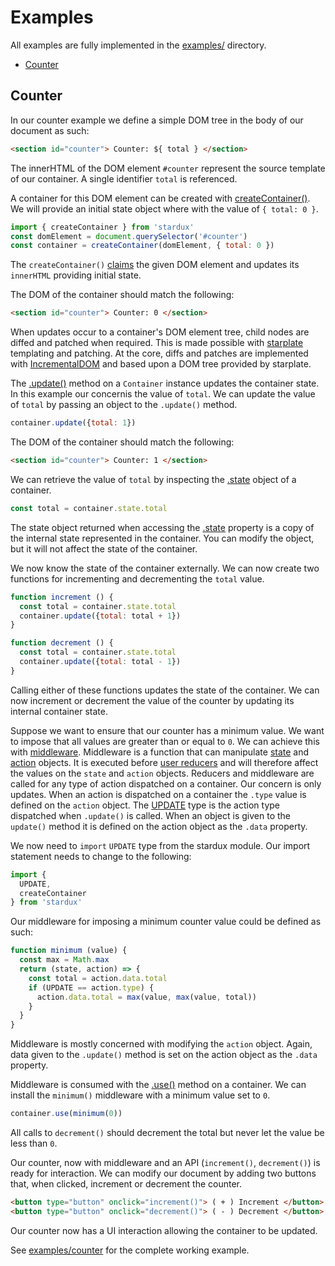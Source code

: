 Examples
========

All examples are fully implemented in the [examples/](../examples)
directory.

* [Counter](#counter)

## Counter

In our counter example we define a simple DOM tree in the body of our
document as such:

```html
<section id="counter"> Counter: ${ total } </section>
```

The innerHTML of the DOM element `#counter` represent the source
template of our container. A single identifier `total` is referenced.

A container for this DOM element can be created with
[createContainer()][createContainer()]. We will provide an initial
state object where with the value of `{ total: 0 }`.

```js
import { createContainer } from 'stardux'
const domElement = document.querySelector('#counter')
const container = createContainer(domElement, { total: 0 })
```

The `createContainer()` [claims](container.md#dom-element-relationship)
the given DOM element and updates its `innerHTML` providing initial
state.

The DOM of the container should match the following:

```html
<section id="counter"> Counter: 0 </section>
```

When updates occur to a container's DOM element tree, child nodes are
diffed and patched when required. This is made possible with
[starplate](starplate) templating and patching. At the core, diffs and
patches are implemented with [IncrementalDOM](incremental-dom) and based
upon a DOM tree provided by starplate.

The [.update()](.update()) method on a `Container` instance updates the
container state. In this example our concernis the value of `total`. We
can update the value of `total` by passing an object to the `.update()`
method.

```js
container.update({total: 1})
```

The DOM of the container should match the following:

```html
<section id="counter"> Counter: 1 </section>
```

We can retrieve the value of `total` by inspecting the [.state](.state)
object of a container.

```js
const total = container.state.total
```

The state object returned when accessing the [.state](.state) property
is a copy of the internal state represented in the container. You can
modify the object, but it will not affect the state of the container.

We now know the state of the container externally. We can now create two
functions for incrementing and decrementing the `total` value.

```js
function increment () {
  const total = container.state.total
  container.update({total: total + 1})
}

function decrement () {
  const total = container.state.total
  container.update({total: total - 1})
}
```

Calling either of these functions updates the state of the container.
We can now increment or decrement the value of the counter by updating
its internal container state.

Suppose we want to ensure that our counter has a minimum value. We want
to impose that all values are greater than or equal to `0`. We can
achieve this with [middleware][middleware]. Middleware is a function
that can manipulate [state][redux-state] and [action][redux-action]
objects. It is executed before [user reducers][reducers] and will
therefore affect the values on the `state` and `action` objects.
Reducers and middleware are called for any type of action dispatched on
a container. Our concern is only updates. When an action is dispatched
on a container the `.type` value is defined on the `action` object. The
[UPDATE][UPDATE] type is the action type dispatched when `.update()` is
called. When an object is given to the `update()` method it is defined on the
action object as the `.data` property.

We now need to `import` `UPDATE` type from the stardux module.
Our import statement needs to change to the following:

```js
import {
  UPDATE,
  createContainer
} from 'stardux'
```

Our middleware for imposing a minimum counter value could be
defined as such:

```js
function minimum (value) {
  const max = Math.max
  return (state, action) => {
    const total = action.data.total
    if (UPDATE == action.type) {
      action.data.total = max(value, max(value, total))
    }
  }
}
```

Middleware is mostly concerned with modifying the `action` object.
Again, data given to the `.update()` method is set on the action object
as the `.data` property.

Middleware is consumed with the [.use()][.use()] method on a container.
We can install the `minimum()` middleware with a minimum value set to
`0`.

```js
container.use(minimum(0))
```

All calls to `decrement()` should decrement the total but never let the
value be less than `0`.

Our counter, now with middleware and an API (`increment()`,
`decrement()`) is ready for interaction. We can modify our document by
adding two buttons that, when clicked, increment or decrement the
counter.

```html
<button type="button" onclick="increment()"> ( + ) Increment </button>
<button type="button" onclick="decrement()"> ( - ) Decrement </button>
```

Our counter now has a UI interaction allowing the container to be
updated.

See [examples/counter](../examples/counter) for the complete working
example.

[createContainer()]: api.md#createcontainer
[Container()]: api.md#container
[.update()]: api.md#update
[.use()]: api.md#use
[.innerContents]: api.md#containerinnercontents
[.state]: api.md#containerstate

[UPDATE]: api.md#update
[middleware]: usage.md#middleware
[reducers]: usage.md#reducers

[starplate]: https://github.com/littlstar/starplate
[incremental-dom]: https://github.com/google/incremental-dom

[redux-state]: https://github.com/rackt/redux/blob/master/docs/basics/Reducers.md#designing-the-state-shape
[redux-action]: https://github.com/rackt/redux/blob/master/docs/basics/Reducers.md#handling-actions

